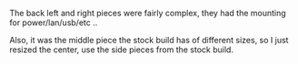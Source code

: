 The back left and right pieces were fairly complex, they had the mounting for power/lan/usb/etc .. 

Also, it was the middle piece the stock build has of different sizes, so I just resized the center, use the side pieces from the stock build.
